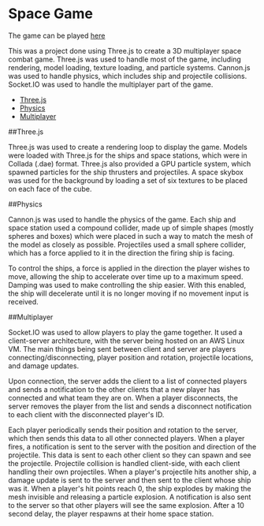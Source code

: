 # Space Game

The game can be played [here](https://spacegame.azurewebsites.net)

This was a project done using Three.js to create a 3D multiplayer space combat game. Three.js was used to handle most of the game, including rendering, model loading, texture loading, and particle systems. Cannon.js was used to handle physics, which includes ship and projectile collisions. Socket.IO was used to handle the multiplayer part of the game.

- [Three.js](#three.js)
- [Physics](#Physics)
- [Multiplayer](#Multiplayer)

##Three.js

Three.js was used to create a rendering loop to display the game. Models were loaded with Three.js for the ships and space stations, which were in Collada (.dae) format. Three.js also provided a GPU particle system, which spawned particles for the ship thrusters and projectiles. A space skybox was used for the background by loading a set of six textures to be placed on each face of the cube.

##Physics

Cannon.js was used to handle the physics of the game. Each ship and space station used a compound collider, made up of simple shapes (mostly spheres and boxes) which were placed in such a way to match the mesh of the model as closely as possible. Projectiles used a small sphere collider, which has a force applied to it in the direction the firing ship is facing.

To control the ships, a force is applied in the direction the player wishes to move, allowing the ship to accelerate over time up to a maximum speed. Damping was used to make controlling the ship easier. With this enabled, the ship will decelerate until it is no longer moving if no movement input is received.

##Multiplayer

Socket.IO was used to allow players to play the game together. It used a client-server architecture, with the server being hosted on an AWS Linux VM. The main things being sent between client and server are players connecting/disconnecting, player position and rotation, projectile locations, and damage updates.

Upon connection, the server adds the client to a list of connected players and sends a notification to the other clients that a new player has connected and what team they are on. When a player disconnects, the server removes the player from the list and sends a disconnect notification to each client with the disconnected player's ID.

Each player periodically sends their position and rotation to the server, which then sends this data to all other connected players. When a player fires, a notification is sent to the server with the position and direction of the projectile. This data is sent to each other client so they can spawn and see the projectile. Projectile collision is handled client-side, with each client handling their own projectiles. When a player's projectile hits another ship, a damage update is sent to the server and then sent to the client whose ship was it. When a player's hit points reach 0, the ship explodes by making the mesh invisible and releasing a particle explosion. A notification is also sent to the server so that other players will see the same explosion. After a 10 second delay, the player respawns at their home space station.
